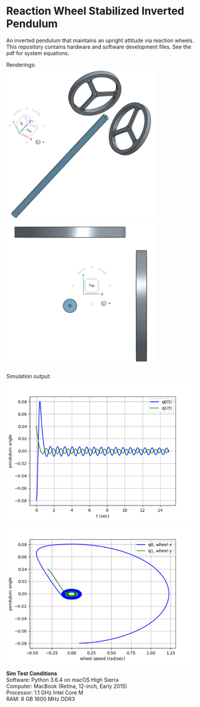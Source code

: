 # Reaction Wheel Stabilized Inverted Pendulum
An inverted pendulum that maintains an upright attitude via reaction wheels. This repository
contains hardware and software development files. See the pdf for system equations.

Renderings:<br />
<img src="sim/images/system_angle.png" width="400px"/> <img src="sim/images/system_top.png" width ="400px"/>

Simulation output:<br />
![alt text](sim/images/time_series_default.png)<br />
![alt text](sim/images/parametric_default.png)

**Sim Test Conditions**<br />
Software: Python 3.6.4 on macOS High Sierra<br />
Computer: MacBook (Retina, 12-inch, Early 2015)<br />
Processor: 1.1 GHz Intel Core M<br />
RAM: 8 GB 1600 MHz DDR3<br />
